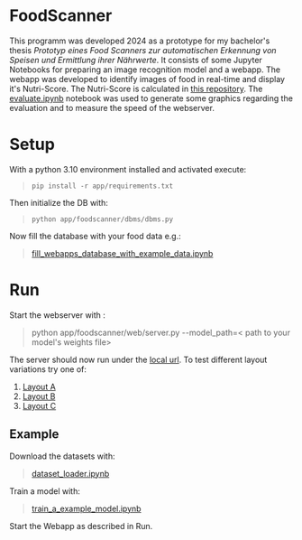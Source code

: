 # FoodScanner
This programm was developed 2024 as a prototype for my bachelor's thesis *Prototyp eines Food Scanners zur automatischen Erkennung von Speisen und Ermittlung ihrer Nährwerte*. It consists of some Jupyter Notebooks for preparing an image recognition model and a webapp. The webapp was developed to identify images of food in real-time and display it's Nutri-Score.
The Nutri-Score is calculated in [this repository](https://github.com/MalteIwanicki/NutriScoreCalculator).
The [evaluate.ipynb](evaluation/evaluate.ipynb) notebook was used to generate some graphics regarding the evaluation and to measure the speed of the webserver.
# Setup
With a python 3.10 environment installed and activated execute:
> `pip install -r app/requirements.txt`

Then initialize the DB with:
> `python app/foodscanner/dbms/dbms.py`

Now fill the database with your food data e.g.:
> [fill_webapps_database_with_example_data.ipynb](preparation/fill_webapps_database_with_example_data.ipynb)


# Run
Start the webserver with :
>python app/foodscanner/web/server.py --model_path=< path to your model's weights file>

The server should now run under the [local url](http://127.0.0.1:8000).
To test different layout variations try one of:
1. [Layout A](http://127.0.0.1:8000/?layout=a)
2. [Layout B](http://127.0.0.1:8000/?layout=b)
3. [Layout C](http://127.0.0.1:8000/?layout=c)


## Example
Download the datasets with:
> [dataset_loader.ipynb](prepare/dataset_loader.ipynb)

Train a model with:
> [train_a_example_model.ipynb](preparation/train_a_example_model.ipynb)

Start the Webapp as described in Run.



